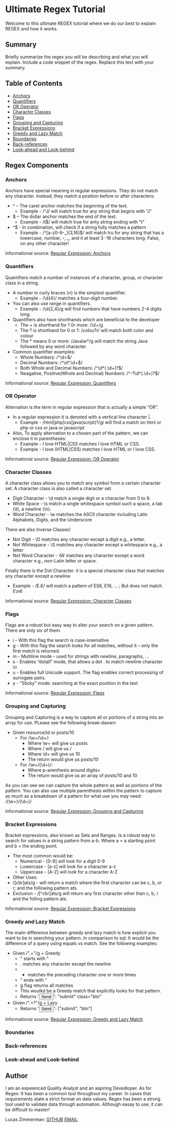 # Ultimate Regex Tutorial

Welcome to this ultimate REGEX tutorial where we do our best to explain REGEX and how it works.

## Summary

Briefly summarize the regex you will be describing and what you will explain. Include a code snippet of the regex. Replace this text with your summary.

## Table of Contents

- [Anchors](#anchors)
- [Quantifiers](#quantifiers)
- [OR Operator](#or-operator)
- [Character Classes](#character-classes)
- [Flags](#flags)
- [Grouping and Capturing](#grouping-and-capturing)
- [Bracket Expressions](#bracket-expressions)
- [Greedy and Lazy Match](#greedy-and-lazy-match)
- [Boundaries](#boundaries)
- [Back-references](#back-references)
- [Look-ahead and Look-behind](#look-ahead-and-look-behind)

## Regex Components

### Anchors

Anchors have special meaning in regular expressions. They do not match any character. Instead, they match a position before or after characters:

 * ^ – The caret anchor matches the beginning of the text.
   * Example - /^J/ will match true for any string that begins with "J"
 * $ – The dollar anchor matches the end of the text.
   * Example - /t$/ will match true for anty string ending with "t" 
 * ^$ - In combination, will check if a string fully matches a pattern
   * Example - /^[a-z0-9-_]{3,16}$/ will match tru for any string that has a lowercase, number, -, _, and it at least 3 -16 characters long. False, on any other character! 

Informational source: [Regular Expression: Anchors](https://www.javascripttutorial.net/regular-expression-anchors)

### Quantifiers

Quantifiers match a number of instances of a character, group, or character class in a string.

* A number in curly braces {n} is the simplest quantifier.
  * Example - /\d{4}/ matches a four-digit number.
* You can also use range in quantifiers.
  * Example - /\d{2,4}/g will find numbers that have numbers 2-4 digits long.
* Quantifiers also have shorthands which are beneficial to the developer
  * The + is shorthand for 1 0r more: /\d+/g
  * The ? is shorthand for 0 or 1: /colou?r/ will match both color and colour
  * The * means 0 or more: /Java\w*/g will match the string Java followed by any word character.
* Common quantifier examples:
  * Whole Numbers: /^\d+$/
  * Decimal Numbers: /^\d*.\d+$/
  * Both Whole and Decimal Numbers: /^\d*(.\d+)?$/
  * Neagative, Positive(Whole and Decimal) Numbers: /^-?\d*(.\d+)?$/

Informational source: [Regular Expression: Quantifiers](https://www.javascripttutorial.net/regular-expression-quantifiers)

### OR Operator

Alternation is the term in regular expression that is actually a simple “OR”.

* In a regular expression it is denoted with a vertical line character |.
  * Example - /html|php|css|java(script)?/gi will find a match on html or php or css or java or javascript
* Also, To apply alternation to a chosen part of the pattern, we can enclose it in parentheses:
  * Example - I love HTML|CSS matches I love HTML or CSS.
  * Example - I love (HTML|CSS) matches I love HTML or I love CSS.

Informational source: [Regular Expression: OR Operator](https://javascript.info/regexp-alternation)

### Character Classes

A character class allows you to match any symbol from a certain character set. A character class is also called a character set.

* Digit Character - \d match a single digit or a character from 0 to 9.
* White Space - \s match a single whitespace symbol such a space, a tab (\t), a newline (\n).
* Word Character - \w matches the ASCII character including Latin Alphabets, Digits, and the Underscore

There are also Inverse Classes!

* Not Digit - \D matches any character except a digit e.g., a letter.
* Not Whitespace - \S matches any character except a whitespace e.g., a letter
* Not Word Character - \W matches any character except a word character e.g., non-Latin letter or space.

Finally there is the Dot Character. it is a special character class that matches any character except a newline

* Example - /E.6/ will match a pattern of ES6, E16, ... ; But does not match E\n6

Informational source: [Regular Expression: Character Classes](https://www.javascripttutorial.net/javascript-character-classes)

### Flags

Flags are a robust but easy way to alter your search on a given pattern. There are only six of them.

* i - With this flag the search is case-insensitive
* g - With this flag the search looks for all matches, without it – only the first match is returned.
* m - Multiline mode - used for strings with newline, paragraphs, ...
* s - Enables “dotall” mode, that allows a dot . to match newline character \n
* u - Enables full Unicode support. The flag enables correct processing of surrogate pairs.
* y - “Sticky” mode: searching at the exact position in the text

Informational source: [Regular Expression: Flags](https://javascript.info/regexp-introduction#flags)

### Grouping and Capturing

Grouping and Capturing is a way to capture all or portions of a string into an array for use. PLease see the following break-daown:

* Given resource/id or posts/10
  * For /\w+\/\d+/:
    * Where \w+ will give us posts
    * Where \/ will give us /
    * Where \d+ will give us 10
    * The return would give us posts/10
  * For /\w+\/(\d+)/:
    * Where p-arenthesis around digits+
    * The return would give us an array of posts/10 and 10

As you can see we can capture the whole pattern as well as portions of the pattern. You can also use multiple parenthesis within the pattern to capture
as much as a breakdown of a pattern for what use you may need: /(\w+)\/(\d+)/

Informational source: [Regular Expression: Grouping and Capturing](https://www.javascripttutorial.net/javascript-regex/capturing-groups)

### Bracket Expressions

Bracket expressions, also known as Sets and Ranges. Is a robust way to search for values in a string pattern from a-b. Where a = a starting point and b = the ending point.

* The most common would be:
  * Numerical - [0-9] will look for a digit 0-9
  * Lowercase - [a-z] will look for a character a-z
  * Uppercase - [A-Z] will look for a character A-Z
*  Other Uses:
  * /[cbr]ats/g - will return a match where the first character can be c, b, or r; and the following pattern ats.
  * Exclusion - /[^cbr]ats/g will return any first character other than c, b, r and the folling pattern ats.

Informational source: [Regular Expression: Bracket Expressions](https://www.javascripttutorial.net/regular-expression-sets-and-ranges)

### Greedy and Lazy Match

The maiin difference between greedy and lazy match is how explicit you want to be in searching your pattern. In comparison to sql:
It would be the difference of a query using equals vs match. See the following examples:

* Given /".+"/g = Greedy
  * " starts with "
  * . matches any character except the newline
  * + matches the preceding character one or more times
  * " ends with "
  * g flag returns all matches
  * This woulkd be a Greedy match that explicitly looks for that pattern.
  * Returns '<button type="submit" class="btn">Send</button>': "submit" class="btn"
* Given /".+?"/g = Lazy
  * Returns '<button type="submit" class="btn">Send</button>': ["submit", "btn"]

Informational source: [Regular Expression: Greedy and Lazy Match](https://www.javascripttutorial.net/javascript-regex-greedy)

### Boundaries

### Back-references

### Look-ahead and Look-behind

## Author

I am an expeienced Quality Analyst and an aspiring Devedloper. As for Regex: It has been a common tool throughout my career. In cases that requirements state a strict format
on data values. Regex has been a strong tool used to validate data through automation. Although easay to use; it can be difficult to master!

Lucas Zimmerman: [GITHUB](github.com/dolomiteson)	[EMAIL](mailto:zimmerman.lucas@hotmail.com)
